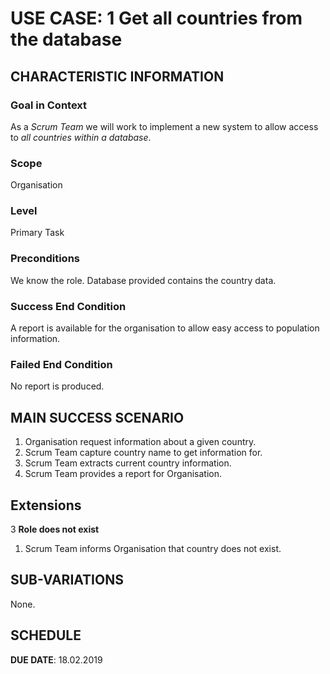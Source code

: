 # USE CASE: 1 Get all countries from the database

## CHARACTERISTIC INFORMATION

### Goal in Context

As a *Scrum Team* we will work to implement a new system to allow access to *all countries within a database*.

### Scope

Organisation

### Level

Primary Task

### Preconditions

We know the role. Database provided contains the country data.

### Success End Condition

A report is available for the organisation to allow easy access to population information.

### Failed End Condition

No report is produced.

## MAIN SUCCESS SCENARIO

1. Organisation request information about a given country.
2. Scrum Team capture country name to get information for.
3. Scrum Team extracts current country information.
4. Scrum Team provides a report for Organisation.

## Extensions

3 **Role does not exist**
   1. Scrum Team informs Organisation that country does not exist.
   
## SUB-VARIATIONS

None.

## SCHEDULE

**DUE DATE**: 18.02.2019